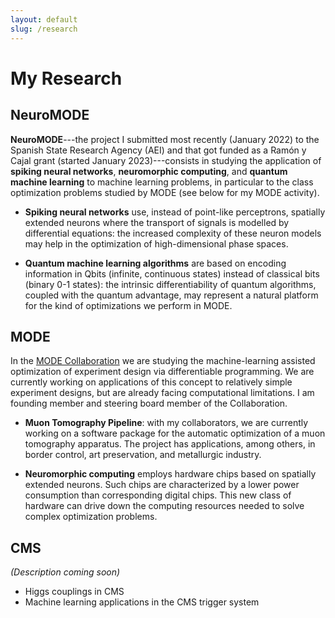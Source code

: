 ```yaml
---
layout: default
slug: /research
---
```


# My Research

## NeuroMODE


**NeuroMODE**---the project I submitted most recently (January 2022) to the Spanish State Research Agency (AEI) and that got funded as a Ramón y Cajal grant (started January 2023)---consists in studying the application of **spiking neural networks**, **neuromorphic computing**, and **quantum machine learning** to machine learning problems, in particular to the class optimization problems studied by MODE (see below for my MODE activity).

  - **Spiking neural networks** use, instead of point-like perceptrons, spatially extended neurons where the transport of signals is modelled by differential equations: the increased complexity of these neuron models may help in the optimization of high-dimensional phase spaces.

  - **Quantum machine learning algorithms** are based on encoding information in Qbits (infinite, continuous states) instead of classical bits (binary 0-1 states): the intrinsic differentiability of quantum algorithms, coupled with the quantum advantage, may represent a natural platform for the kind of optimizations we perform in MODE.

## MODE

In the [MODE Collaboration](https://mode-collaboration.github.io/) we are studying the machine-learning assisted optimization of experiment design via differentiable programming. We are currently working on applications of this concept to relatively simple experiment designs, but are already facing computational limitations. I am founding member and steering board member of the Collaboration.

  - **Muon Tomography Pipeline**: with my collaborators, we are currently working on a software package for the automatic optimization of a muon tomography apparatus. The project has applications, among others, in border control, art preservation, and metallurgic industry.

  - **Neuromorphic computing** employs hardware chips based on spatially extended neurons. Such chips are characterized by a lower power consumption than corresponding digital chips. This new class of hardware can drive down the computing resources needed to solve complex optimization problems.  

## CMS

*(Description coming soon)*

  - Higgs couplings in CMS
  - Machine learning applications in the CMS trigger system
